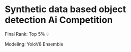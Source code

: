 # Synthetic data based object detection Ai Competition


Final Rank: Top 5% 💡

Modeling: YoloV8 Ensemble
